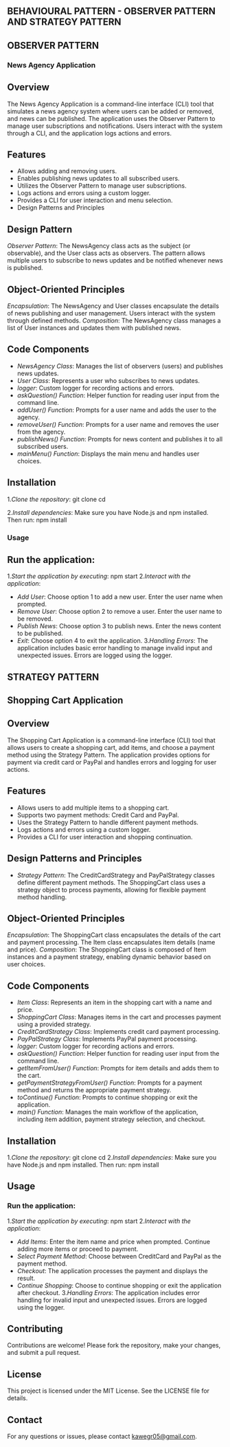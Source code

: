 ## BEHAVIOURAL PATTERN - OBSERVER PATTERN AND STRATEGY PATTERN

## OBSERVER PATTERN

### News Agency Application
## Overview
The News Agency Application is a command-line interface (CLI) tool that simulates a news agency system where users can be added or removed, and news can be published. The application uses the Observer Pattern to manage user subscriptions and notifications. Users interact with the system through a CLI, and the application logs actions and errors.

## Features
- Allows adding and removing users.
- Enables publishing news updates to all subscribed users.
- Utilizes the Observer Pattern to manage user subscriptions.
- Logs actions and errors using a custom logger.
- Provides a CLI for user interaction and menu selection.
- Design Patterns and Principles

## Design Pattern
*Observer Pattern*: The NewsAgency class acts as the subject (or observable), and the User class acts as observers. The pattern allows multiple users to subscribe to news updates and be notified whenever news is published.

## Object-Oriented Principles
*Encapsulation*: The NewsAgency and User classes encapsulate the details of news publishing and user management. Users interact with the system through defined methods.
*Composition*: The NewsAgency class manages a list of User instances and updates them with published news.

## Code Components
- *NewsAgency Class*: Manages the list of observers (users) and publishes news updates.
- *User Class*: Represents a user who subscribes to news updates.
- *logger*: Custom logger for recording actions and errors.
- *askQuestion() Function*: Helper function for reading user input from the command line.
- *addUser() Function*: Prompts for a user name and adds the user to the agency.
- *removeUser() Function*: Prompts for a user name and removes the user from the agency.
- *publishNews() Function*: Prompts for news content and publishes it to all subscribed users.
- *mainMenu() Function*: Displays the main menu and handles user choices.

## Installation
1.*Clone the repository*:
git clone <repository-url>
cd <repository-directory>

2.*Install dependencies*:
Make sure you have Node.js and npm installed. Then run:
npm install
### Usage
## Run the application:

1.*Start the application by executing*:
npm start
2.*Interact with the application*:
- *Add User*: Choose option 1 to add a new user. Enter the user name when prompted.
- *Remove User*: Choose option 2 to remove a user. Enter the user name to be removed.
- *Publish News*: Choose option 3 to publish news. Enter the news content to be published.
- *Exit*: Choose option 4 to exit the application.
3.*Handling Errors*:
The application includes basic error handling to manage invalid input and unexpected issues. Errors are logged using the logger.


## STRATEGY PATTERN

## Shopping Cart Application
## Overview
The Shopping Cart Application is a command-line interface (CLI) tool that allows users to create a shopping cart, add items, and choose a payment method using the Strategy Pattern. The application provides options for payment via credit card or PayPal and handles errors and logging for user actions.

## Features
- Allows users to add multiple items to a shopping cart.
- Supports two payment methods: Credit Card and PayPal.
- Uses the Strategy Pattern to handle different payment methods.
- Logs actions and errors using a custom logger.
- Provides a CLI for user interaction and shopping continuation.

## Design Patterns and Principles
- *Strategy Pattern*: The CreditCardStrategy and PayPalStrategy classes define different payment methods. The ShoppingCart class uses a strategy object to process payments, allowing for flexible payment method handling.

## Object-Oriented Principles
*Encapsulation*: The ShoppingCart class encapsulates the details of the cart and payment processing. The Item class encapsulates item details (name and price).
*Composition*: The ShoppingCart class is composed of Item instances and a payment strategy, enabling dynamic behavior based on user choices.

## Code Components
- *Item Class*: Represents an item in the shopping cart with a name and price.
- *ShoppingCart Class*: Manages items in the cart and processes payment using a provided strategy.
- *CreditCardStrategy Class*: Implements credit card payment processing.
- *PayPalStrategy Class*: Implements PayPal payment processing.
- *logger*: Custom logger for recording actions and errors.
- *askQuestion() Function*: Helper function for reading user input from the command line.
- *getItemFromUser() Function*: Prompts for item details and adds them to the cart.
- *getPaymentStrategyFromUser() Function*: Prompts for a payment method and returns the appropriate payment strategy.
- *toContinue() Function*: Prompts to continue shopping or exit the application.
- *main() Function*: Manages the main workflow of the application, including item addition, payment strategy selection, and checkout.

## Installation
1.*Clone the repository*:
git clone <repository-url>
cd <repository-directory>
2.*Install dependencies*:
Make sure you have Node.js and npm installed. Then run:
npm install
## Usage
### Run the application:

1.*Start the application by executing*:
npm start
2.*Interact with the application*:
- *Add Items*: Enter the item name and price when prompted. Continue adding more items or proceed to payment.
- *Select Payment Method*: Choose between CreditCard and PayPal as the payment method.
- *Checkout*: The application processes the payment and displays the result.
- *Continue Shopping*: Choose to continue shopping or exit the application after checkout.
3.*Handling Errors*:
The application includes error handling for invalid input and unexpected issues. Errors are logged using the logger.

## Contributing
Contributions are welcome! Please fork the repository, make your changes, and submit a pull request.

## License
This project is licensed under the MIT License. See the LICENSE file for details.

## Contact
For any questions or issues, please contact kawegr05@gmail.com.